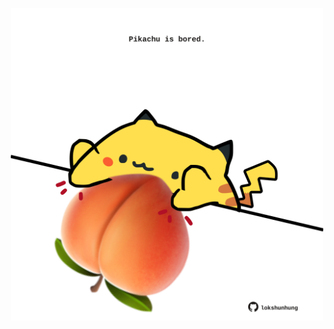 <!-- built at 30/05/2022, 09:01:09 UTC -->
<p align="center">
  <img width="500" height="500" src="./ReadmeImage.svg">
</p>

